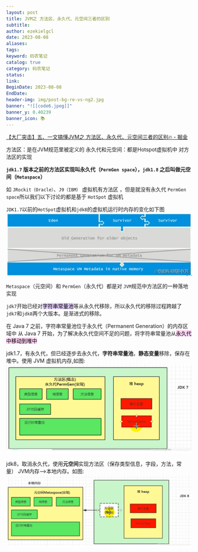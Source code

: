 ```yaml
---
layout: post
title: JVM之 方法区、永久代、元空间三者的区别
subtitle: 
author: ezekielgcl
date: 2023-08-08
aliases: 
tags: 
keyword: 码农笔记
catalog: true
category: 码农笔记
status: 
link: 
BeginDate: 2023-08-08
EndDate: 
header-img: img/post-bg-re-vs-ng2.jpg
banner: "![[code6.jpeg]]"
banner_y: 0.40239
banner_icon: 📚
---
```



[【大厂突击】五、一文搞懂JVM之 方法区、永久代、元空间三者的区别🔥 - 掘金](https://juejin.cn/post/7081987703335550989)


方法区：是在JVM规范里被定义的
永久代和元空间：都是Hotspot虚拟机中 对方法区的实现

**`jdk1.7` 版本之前的方法区实现叫永久代（`PermGen space`），`jdk1.8` 之后叫做元空间（`Metaspace`）**



如 `JRockit（Oracle）`、`J9（IBM）` 虚拟机有方法区 ，但是就没有永久代 `PermGen space`所以我们以下讨论的都是基于 `HotSpot` 虚拟机


`JDK1.7`以前的`HotSpot`虚拟机和`jdk8`的虚拟机运行时内存的变化如下图
![image.png](https://raw.githubusercontent.com/guchaolong/articleImgs/master/20230808041113.png)



`Metaspace`（元空间）和 `PermGen`（永久代）都是对 `JVM`规范中方法区的一种落地实现




`jdk7`开始已经对<mark style="background: #D2B3FFA6;">字符串常量池</mark>等从永久代移除，所以永久代的移除过程跨越了`jdk7`和`jdk8`两个大版本。是渐进式的移除。

在 Java 7 之前，字符串常量池位于永久代（Permanent Generation）的内存区域中
从 Java 7 开始，为了解决永久代空间不足的问题，将字符串常量池从<mark style="background: #FFB8EBA6;">永久代中移动到堆中</mark>
  


jdk1.7，有永久代，但已经逐步去永久代，**字符串常量池**，**静态变量**移除，保存在堆中。使用 JVM 虚拟机内存,如图:
![image.png](https://raw.githubusercontent.com/guchaolong/articleImgs/master/20230808042112.png)

jdk8，取消永久代，使用**元空间**实现方法区（保存类型信息，字段，方法，常量） JVM内存–>本地内存。如图:
![image.png](https://raw.githubusercontent.com/guchaolong/articleImgs/master/20230808042132.png)
